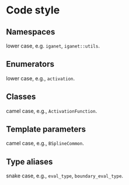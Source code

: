 # Code style

## Namespaces

lower case, e.g. `iganet`, `iganet::utils`.

## Enumerators

lower case, e.g., `activation`.

## Classes

camel case, e.g., `ActivationFunction`.

## Template parameters

camel case, e.g., `BSplineCommon`.

## Type aliases

snake case, e.g., `eval_type`, `boundary_eval_type`.
